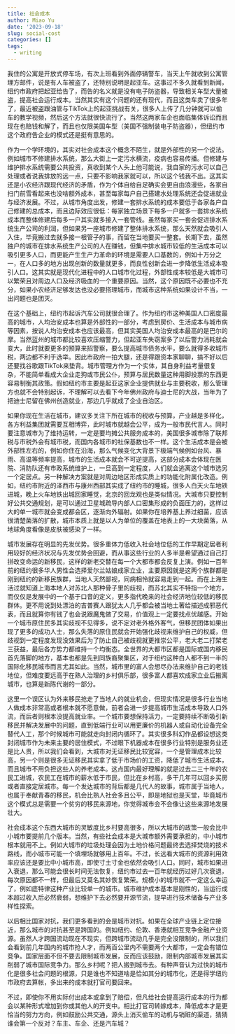 ```yaml
---
title: 社会成本
author: Miao Yu
date: '2023-09-18'
slug: social-cost
categories: []
tags:
  - writing
---
```

我住的公寓是开放式停车场，有次上班看到外面停辆警车，当天上午就收到公寓管理方邮件，说是有人车被盗了，还特别说明是起亚车。这事过不多久就看到新闻，纽约市政府把起亚给告了，而告的名义就是没有电子防盗器，导致相关车型大量被盗，提高社会运行成本。当然其实有这个问题的还有现代，而且这类车卖了很多年了，最近被盗跟油管与TikTok上的起亚挑战有关，很多人上传了几分钟就可以偷车的教学视频，然后这个方法就很快流行了。当然这两家车企也面临集体诉讼而且现在也赔钱和解了，而且也仅限美国车型（美国不强制装电子防盗器），但纽约市这个政府告企业的模式还是挺有意思的。

作为一个学环境的，其实对社会成本这个概念不陌生，就是外部性的另一个说法。例如城市不修建排水系统，那么大街上一定污水横流，疫病也容易传播。但修建与维护排水系统需要公共投资，真收到某个人头上他可能说，我自家的污水可以自己处理或者说我排放的远一点，只要不影响我家就可以，所以这个钱我不出。这其实还是小农经济跟现代经济的矛盾，作为个体自给自足确实会更自由浪漫些，各家自扫门前雪看起来也没啥额外成本，甚至每家每户自己搭建水处理系统还会促进就业与经济发展。不过，从城市角度出发，修建一套排水系统的成本要低于各家各户自己修建的总成本，而且边际效应很低：每家独立场景下每多一户就多一套排水系统成本而整体修建后每多一户其实就多接入一套管线。虽然每家买一套会促进排水系统生产公司的利润，但如果另一座城市修建了整体排水系统，那么天然就会吸引人入住，毕竟搬过去就多接一根管子的事，而留在当地要买一整套。长期下去，虽然独户的城市在排水系统生产公司的人在赚钱，但集中排水城市较低的生活成本可以吸引更多人口，而更能产生生产力革命的环境是需要人口基数的，例如十万分之一，在人口多的地方出现创新的数量就更多，而良性创新会进一步降低生活成本吸引人口。这其实就是现代化进程中的人口城市化过程，外部性成本较低是大城市可以繁荣且对周边人口及经济吸血的一个重要原因。当然，这个原因既不必要也不充分，如果小农经济足够发达也没必要搭理城市，而城市这种系统如果设计不当，一出问题也是团灭。

在这个基础上，纽约市起诉汽车公司就很合理了。作为纽约市这种美国人口密度最高的城市，人均治安成本也算是外部性的一部分，考虑到房价、生活成本与城市病等因素，按说人均治安成本也应该最高，但其实美国人均治安成本最高的是巴尔的摩。当然蓝州的城市都比较喜欢压缩警力，但起亚车失窃案多了以后警力消耗就会变大，此时就要更多的预算来招警察，要么提高城市债务水平，要么就得多收城市税，两边都不利于选举。因此市政府一拍大腿，还是得跟资本家聊聊，搞不好以后还要找谷歌跟TikTok来垫背。城市管理方作为一个实体，其自身利益考量很复杂，不能简单看成大企业走狗或市民公仆，预算与居民数量这种用脚投票的东西更容易制衡其政策。假如纽约市主要是起亚这家企业提供就业与主要税收，那么管理方也就不会特别起诉，不理解可以去看下今年佛州政府与迪士尼的大战，当年为了把迪士尼留在佛州创造就业，那边几乎就成了企业自治区。

如果你现在生活在城市，建议多关注下所在城市的税收与预算，产业越是多样化，各方利益集团就需要互相博弈，此时城市就越会公平，成为一般市民代言人。同时要注意城市为了维持运转，一定是要均摊公共服务成本的，美国很多城市除了联邦税与市税外会有城市税，而国内各城市的社保基数也不一样。这个生活成本是会被外部性左右的，例如你住在沿海，那么气候变化大背景下极端气候例如台风、暴雨、高温等频率提高，城市的生活成本就会不可逆提高，这部分成本会体现在医院、消防队还有市政系统维护上，一旦高到一定程度，人们就会逃离这个城市选另一个定居点。另一种解决方案就是对周边地区形成实质上的功能化附属化改造。例如，纽约市附近的泽西市与康州西部其实成了纽约市的睡城，很多人白天火车地铁进城，晚上火车地铁出城回家睡觉，北京的回龙观也是类似情况。大城市只要控制好公共交通规划，是可以通过卫星城疏导内部人口密集形成的负面压力的，这样过大的单一城市就会变成都会区，逐渐向外辐射。如果你在培养基上养过细菌，应该很清楚菌落的扩散，城市本质上就是以人为单位的覆盖在地表上的一大块菌落，从地球角度看像是皮肤被感染了一样。

城市发展存在明显的先发优势。很多重体力低收入社会地位低的工作早期定居者利用较好的经济状况与先发优势会回避，而从事这些行业的人多半是希望通过自己打拼改变命运的新移民，这样的新老交替在每一个大都市都会反复上演。例如一百年前的纽约很多华人男性会选择爱尔兰姑娘成家立业，主要原因就是这两个族群都是刚到纽约的新移民族群，当地人天然鄙视，同病相怜就容易走到一起。而在上海生活过就知道上海本地人对苏北人那种骨子里的歧视，而苏北其实不特指一个地方，而仅仅是发展中的一个基于口音的定义，更多指代晚来的社会经济地位较低的移民群体。更不用说到处漂泊的吉普赛人跟犹太人几乎都会被当地土著给描述成邪恶代表，而且就算你有钱了也会说跟魔鬼做了交易，价值观上一定要找点优越感。开始一个城市原住民多其实歧视不见得多，说不定对老外格外客气，但移民团体如果出现了更多的成功人士，那么失落的原住民就会开始强化歧视来维护自己的权威，但歧视到一定程度发现没效果后为了防止自己被歧视就更推崇公平，老大老二打架老三获益，最后各方势力都维持一个均衡态。全世界的大都市区都是国际或国内移民首先落脚的地方，基本也都是先到同族裔聚集区，对于纽约这种白人都不到一半的国际化移民城市而言尤其如此。当然，城市里的富人会想尽办法来维护自己的老钱地位，但难度要远高于在熟人治理的乡村俱乐部，很多富人都喜欢成家立业后搬离城市，也算是新陈代谢的一部分。

这里一个误区认为外来移民抢走了当地人的就业机会，但现实情况是很多行业当地人做成本非常高或者根本就不愿意做，前者会进一步提高城市生活成本导致人口外流，而后者则根本没提高就业率。一个城市要想保持活力，一定要持续不断吸引新移民并解决发展中的问题，直到低端行业可以用更廉价的机器人或自动化设备完全替代人工，那个时候城市可能就走向封闭内循环了。其实很多科幻作品都设想这类封闭城市作为未来主要的居住模式，不过眼下机器成本在很多行业特别是服务业还是比人贵，所以我们会看到，大城市对无证移民比较宽容，一个是管理成本比较高，另一个则是很多无证移民其实拿了低于市场价的工资，降低了城市生活成本，而且城市不用负担这些人的养老成本。这点国内最好理解的就是过去二三十年的农民工进城，农民工在城市的薪水低于市民，但比在乡村高，多干几年可以回乡买房或者直接定居城市。每一个发达城市的背后都是几代人的故事，城市属于当地人，也属于奉献青春的移民，机会比熟人社会多且公平，即是地狱也是天堂，毕竟城市这个模式总是需要一个贫穷的移民来源地，你觉得城市会不会像让这些来源地发展壮大。

社会成本这个东西大城市的灵敏度比乡村要高很多，所以大城市的政策一般会比中小城市要提前几个版本。当然，有些社会成本是大城市额外需要承担的，中小城市根本就用不上。例如大城市的垃圾处理会因为土地价格问题最终去选择焚烧的技术路线，而小城市可能一个填埋场就够用上百年。不过，长远看大城市的资源利用效率应该还是要比中小城市高，即使寸土寸金也依然会吸引人口。同时，城市如果进入衰退，那么可能会很长时间无法恢复，纽约市过去一百年就经历过好几次衰退，每次原因都不一样，但最后又莫名其妙恢复繁荣。规模小的城市就不一定这么幸运了，例如底特律这种产业比较单一的城市。城市维护成本基本是刚性的，当运行成本超过收入后必然衰弱，想维护下去必然要开源节流，提早进行技术储备与产业多样性探索。

以后相比国家对抗，我们更多看到的会是城市对抗。如果在全球产业链上定位接近，那么城市的对抗甚至是跨国的。例如纽约、伦敦、香港就相互竞争金融产业资源。虽然人才跨国流动现在不现实，但跨城市流动几乎是完全没限制的，所以我们会看到前几年国内的城市抢人才，而两百公里内不需要两个大都市，一定会有错位竞争。国家层面不但不要去限制城市发展，反而应该鼓励，限制内部城市发展其实削弱了城市国际竞争力。那么乡村呢？把人搬到城市去。有种声音认为过快的城市化是很多社会问题的根源，只是谁也不知道啥是恰如其分的城市化，还是得学纽约市政府去算帐，多出来的成本就打官司要回来。

不过，即使你不用实际付出成本或拿到了赔偿，但凡给社会提高运行成本的行为都会以某种形式增加到你或其他人的开支中。相比打官司转嫁成本，降低成本才是更恰当的努力方向，例如鼓励公共交通，源头上消灭偷车的动机与销赃的渠道，猜猜谁会第一个反对？车主、车企、还是汽车城？
